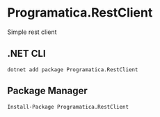 # Programatica.RestClient
Simple rest client

## .NET CLI
```
dotnet add package Programatica.RestClient 
```

## Package Manager
```
Install-Package Programatica.RestClient 
```


